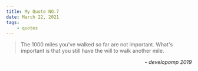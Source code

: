 ```yaml
---
title: My Quote NO.7
date: March 22, 2021
tags:
	- quotes
---
```


> The 1000 miles you've walked so far are not important. What's important is
> that you still have the will to walk another mile.

<div style="text-align: right"><i>- developomp 2019</i></div>
